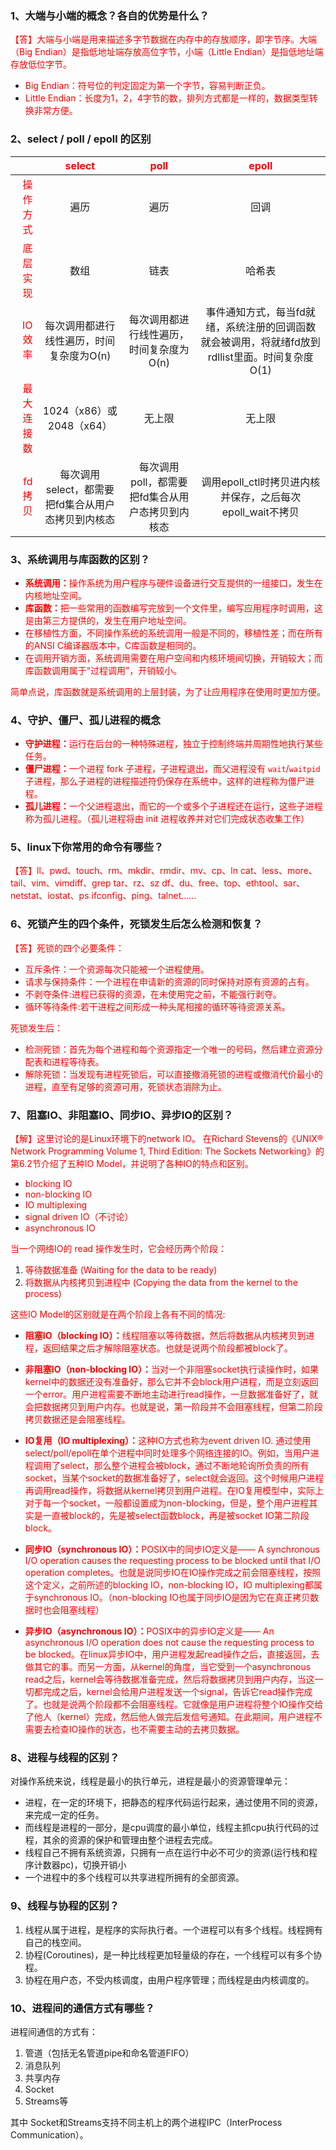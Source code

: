 ### 1、大端与小端的概念？各自的优势是什么？

<font color=red>【答】大端与小端是用来描述多字节数据在内存中的存放顺序，即字节序。大端（Big Endian）是指低地址端存放高位字节，小端（Little Endian）是指低地址端存放低位字节。</font>

* <font color=red>Big Endian：符号位的判定固定为第一个字节，容易判断正负。</font>
* <font color=red>Little Endian：长度为1，2，4字节的数，排列方式都是一样的，数据类型转换非常方便。</font>

### 2、select / poll / epoll 的区别

|   | <font color=red>select</font> | <font color=red>poll</font>    | <font color=red>epoll</font>  |
|-------:|:---:|:---------:|:-------:|
| <font color=red>操作方式</font>  | 遍历 | 遍历     | 回调 |
| <font color=red>底层实现</font> |  数组 | 链表      | 哈希表   |
| <font color=red>IO效率</font>  | 每次调用都进行线性遍历，时间复杂度为O(n)   | 每次调用都进行线性遍历，时间复杂度为O(n) | 事件通知方式，每当fd就绪，系统注册的回调函数就会被调用，将就绪fd放到rdllist里面。时间复杂度O(1)  |
| <font color=red>最大连接数</font> |    1024（x86）或 2048（x64）  |       无上限   |    无上限    |
| <font color=red>fd拷贝</font> |  每次调用select，都需要把fd集合从用户态拷贝到内核态   |   每次调用poll，都需要把fd集合从用户态拷贝到内核态      |  调用epoll_ctl时拷贝进内核并保存，之后每次epoll_wait不拷贝  |

### 3、系统调用与库函数的区别？

* <font color=red><b>系统调用：</b>操作系统为用户程序与硬件设备进行交互提供的一组接口，发生在内核地址空间。</font>
* <font color=red><b>库函数：</b>把一些常用的函数编写完放到一个文件里，编写应用程序时调用，这是由第三方提供的，发生在用户地址空间。</font>
* <font color=red>在移植性方面，不同操作系统的系统调用一般是不同的，移植性差；而在所有的ANSI C编译器版本中，C库函数是相同的。</font>
* <font color=red>在调用开销方面，系统调用需要在用户空间和内核环境间切换，开销较大；而库函数调用属于“过程调用”，开销较小。</font>

<font color=red>简单点说，库函数就是系统调用的上层封装，为了让应用程序在使用时更加方便。</font>

### 4、守护、僵尸、孤儿进程的概念

* <font color=red><b>守护进程：</b>运行在后台的一种特殊进程，独立于控制终端并周期性地执行某些任务。</font>
* <font color=red><b>僵尸进程：</b>一个进程 fork 子进程，子进程退出，而父进程没有 `wait`/`waitpid`子进程，那么子进程的进程描述符仍保存在系统中，这样的进程称为僵尸进程。</font>
* <font color=red><b>孤儿进程：</b>一个父进程退出，而它的一个或多个子进程还在运行，这些子进程称为孤儿进程。（孤儿进程将由 init 进程收养并对它们完成状态收集工作）</font>

### 5、linux下你常用的命令有哪些？

<font color=red>【答】ll、pwd、touch、rm、mkdir、rmdir、mv、cp、ln
cat、less、more、tail、vim、vimdiff、grep
tar、rz、sz
df、du、free、top、ethtool、sar、netstat、iostat、ps
ifconfig、ping、talnet……</font>

### 6、死锁产生的四个条件，死锁发生后怎么检测和恢复？

<font color=red>【答】死锁的四个必要条件：</font>

* <font color=red>互斥条件：一个资源每次只能被一个进程使用。</font>
* <font color=red>请求与保持条件：一个进程在申请新的资源的同时保持对原有资源的占有。</font>
* <font color=red>不剥夺条件:进程已获得的资源，在未使用完之前，不能强行剥夺。</font>
* <font color=red>循环等待条件:若干进程之间形成一种头尾相接的循环等待资源关系。</font>

<font color=red>死锁发生后：</font>

* <font color=red>检测死锁：首先为每个进程和每个资源指定一个唯一的号码，然后建立资源分配表和进程等待表。</font>
* <font color=red>解除死锁：当发现有进程死锁后，可以直接撤消死锁的进程或撤消代价最小的进程，直至有足够的资源可用，死锁状态消除为止。</font>

### 7、阻塞IO、非阻塞IO、同步IO、异步IO的区别？

<font color=red>【解】这里讨论的是Linux环境下的network IO。
在Richard Stevens的《UNIX® Network Programming Volume 1, Third Edition: The Sockets Networking》的第6.2节介绍了五种IO Model，并说明了各种IO的特点和区别。</font>

* <font color=red>blocking IO</font>
* <font color=red>non-blocking IO</font>
* <font color=red>IO multiplexing</font>
* <font color=red>signal driven IO（不讨论）</font>
* <font color=red>asynchronous IO</font>

<font color=red>当一个网络IO的 read 操作发生时，它会经历两个阶段：</font>

1. <font color=red>等待数据准备 (Waiting for the data to be ready)</font>
2. <font color=red>将数据从内核拷贝到进程中 (Copying the data from the kernel to the process)</font>

<font color=red>这些IO Model的区别就是在两个阶段上各有不同的情况:</font>

* <font color=red><b>阻塞IO（blocking IO）：</b>线程阻塞以等待数据，然后将数据从内核拷贝到进程，返回结果之后才解除阻塞状态。也就是说两个阶段都被block了。</font>


* <font color=red><b>非阻塞IO（non-blocking IO）：</b>当对一个非阻塞socket执行读操作时，如果kernel中的数据还没有准备好，那么它并不会block用户进程，而是立刻返回一个error。用户进程需要不断地主动进行read操作，一旦数据准备好了，就会把数据拷贝到用户内存。也就是说，第一阶段并不会阻塞线程，但第二阶段拷贝数据还是会阻塞线程。</font>


* <font color=red><b>IO复用（IO multiplexing）：</b>这种IO方式也称为event driven IO. 通过使用select/poll/epoll在单个进程中同时处理多个网络连接的IO。例如，当用户进程调用了select，那么整个进程会被block，通过不断地轮询所负责的所有socket，当某个socket的数据准备好了，select就会返回。这个时候用户进程再调用read操作，将数据从kernel拷贝到用户进程。在IO复用模型中，实际上对于每一个socket，一般都设置成为non-blocking，但是，整个用户进程其实是一直被block的，先是被select函数block，再是被socket IO第二阶段block。</font>


* <font color=red><b>同步IO（synchronous IO）：</b>POSIX中的同步IO定义是—— A synchronous I/O operation causes the requesting process to be blocked until that I/O operation completes。也就是说同步IO在IO操作完成之前会阻塞线程，按照这个定义，之前所述的blocking IO，non-blocking IO，IO multiplexing都属于synchronous IO。（non-blocking IO也属于同步IO是因为它在真正拷贝数据时也会阻塞线程）</font>


* <font color=red><b>异步IO（asynchronous IO）：</b>POSIX中的异步IO定义是—— An asynchronous I/O operation does not cause the requesting process to be blocked。在linux异步IO中，用户进程发起read操作之后，直接返回，去做其它的事。而另一方面，从kernel的角度，当它受到一个asynchronous read之后，kernel会等待数据准备完成，然后将数据拷贝到用户内存，当这一切都完成之后，kernel会给用户进程发送一个signal，告诉它read操作完成了。也就是说两个阶段都不会阻塞线程。它就像是用户进程将整个IO操作交给了他人（kernel）完成，然后他人做完后发信号通知。在此期间，用户进程不需要去检查IO操作的状态，也不需要主动的去拷贝数据。</font>

### 8、进程与线程的区别？

对操作系统来说，线程是最小的执行单元，进程是最小的资源管理单元：

* 进程，在一定的环境下，把静态的程序代码运行起来，通过使用不同的资源，来完成一定的任务。
* 而线程是进程的一部分，是cpu调度的最小单位，线程主抓cpu执行代码的过程，其余的资源的保护和管理由整个进程去完成。
* 线程自己不拥有系统资源，只拥有一点在运行中必不可少的资源(运行栈和程序计数器pc)，切换开销小
* 一个进程中的多个线程可以共享进程所拥有的全部资源。

### 9、线程与协程的区别？

1. 线程从属于进程，是程序的实际执行者。一个进程可以有多个线程。线程拥有自己的栈空间。
2. 协程(Coroutines)，是一种比线程更加轻量级的存在，一个线程可以有多个协程。
3. 协程在用户态，不受内核调度，由用户程序管理；而线程是由内核调度的。

### 10、进程间的通信方式有哪些？

进程间通信的方式有：

1. 管道（包括无名管道pipe和命名管道FIFO） 
2. 消息队列
3. 共享内存 
4. Socket
5. Streams等 
   
其中 Socket和Streams支持不同主机上的两个进程IPC（InterProcess Communication）。



